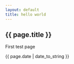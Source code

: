 ```yaml
---
layout: default
title: hello world
---
```


<h2>{{ page.title }}</h2>
<p>First test page</p>
<p>{{ page.date | date_to_string }}</p>
